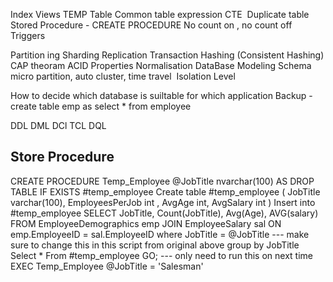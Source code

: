 Index
Views
TEMP Table
Common table expression CTE 
Duplicate table
Stored Procedure - CREATE PROCEDURE
No count on , no count off
Triggers


Partition ing 
Sharding
Replication 
Transaction
Hashing (Consistent Hashing)
CAP theoram
ACID Properties 
Normalisation
DataBase Modeling
Schema
micro partition, 
auto cluster, 
time travel 
Isolation Level 

How to decide which database is suiltable for which application
Backup - create table emp as select * from employee 

DDL
DML
DCl
TCL
DQL

## Store Procedure

CREATE PROCEDURE Temp_Employee
@JobTitle nvarchar(100)
AS
DROP TABLE IF EXISTS #temp_employee
Create table #temp_employee (
JobTitle varchar(100),
EmployeesPerJob int ,
AvgAge int,
AvgSalary int
)
Insert into #temp_employee
SELECT JobTitle, Count(JobTitle), Avg(Age), AVG(salary)
FROM EmployeeDemographics emp
JOIN EmployeeSalary sal
 ON emp.EmployeeID = sal.EmployeeID
where JobTitle = @JobTitle --- make sure to change this in 
this script from original above
group by JobTitle
Select *
From #temp_employee
GO;
--- only need to run this on next time
EXEC Temp_Employee @JobTitle = 'Salesman'
